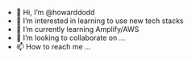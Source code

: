 - 👋 Hi, I’m @howarddodd
- 👀 I’m interested in learning to use new tech stacks
- 🌱 I’m currently learning Amplify/AWS
- 💞️ I’m looking to collaborate on ...
- 📫 How to reach me ...

<!---
howarddodd/howarddodd is a ✨ special ✨ repository because its `README.md` (this file) appears on your GitHub profile.
You can click the Preview link to take a look at your changes.
--->
